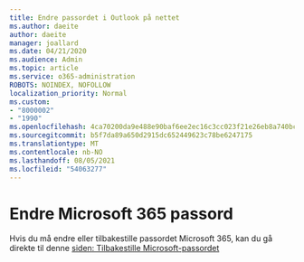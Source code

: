 ```yaml
---
title: Endre passordet i Outlook på nettet
ms.author: daeite
author: daeite
manager: joallard
ms.date: 04/21/2020
ms.audience: Admin
ms.topic: article
ms.service: o365-administration
ROBOTS: NOINDEX, NOFOLLOW
localization_priority: Normal
ms.custom:
- "8000002"
- "1990"
ms.openlocfilehash: 4ca70200da9e488e90baf6ee2ec16c3cc023f21e26eb8a740bcc3fce1557d6d3
ms.sourcegitcommit: b5f7da89a650d2915dc652449623c78be6247175
ms.translationtype: MT
ms.contentlocale: nb-NO
ms.lasthandoff: 08/05/2021
ms.locfileid: "54063277"
---
```

# <a name="change-your-microsoft-365-password"></a>Endre Microsoft 365 passord

Hvis du må endre eller tilbakestille passordet Microsoft 365, kan du gå direkte til denne [siden: Tilbakestille Microsoft-passordet](https://go.microsoft.com/fwlink/p/?linkid=841910)
